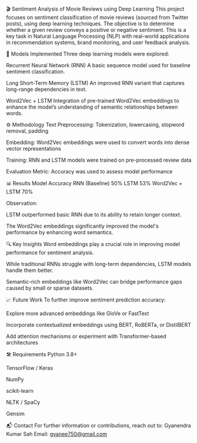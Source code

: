 🎬 Sentiment Analysis of Movie Reviews using Deep Learning
This project focuses on sentiment classification of movie reviews (sourced from Twitter posts), using deep learning techniques. The objective is to determine whether a given review conveys a positive or negative sentiment. This is a key task in Natural Language Processing (NLP) with real-world applications in recommendation systems, brand monitoring, and user feedback analysis.


🧠 Models Implemented
Three deep learning models were explored:

Recurrent Neural Network (RNN)
A basic sequence model used for baseline sentiment classification.

Long Short-Term Memory (LSTM)
An improved RNN variant that captures long-range dependencies in text.

Word2Vec + LSTM
Integration of pre-trained Word2Vec embeddings to enhance the model’s understanding of semantic relationships between words.

⚙️ Methodology
Text Preprocessing: Tokenization, lowercasing, stopword removal, padding

Embedding: Word2Vec embeddings were used to convert words into dense vector representations

Training: RNN and LSTM models were trained on pre-processed review data

Evaluation Metric: Accuracy was used to assess model performance

📊 Results
Model	Accuracy
RNN (Baseline)	50%
LSTM	53%
Word2Vec + LSTM	70%

Observation:

LSTM outperformed basic RNN due to its ability to retain longer context.

The Word2Vec embeddings significantly improved the model's performance by enhancing word semantics.

🔍 Key Insights
Word embeddings play a crucial role in improving model performance for sentiment analysis.

While traditional RNNs struggle with long-term dependencies, LSTM models handle them better.

Semantic-rich embeddings like Word2Vec can bridge performance gaps caused by small or sparse datasets.


📈 Future Work
To further improve sentiment prediction accuracy:

Explore more advanced embeddings like GloVe or FastText

Incorporate contextualized embeddings using BERT, RoBERTa, or DistilBERT

Add attention mechanisms or experiment with Transformer-based architectures


🛠️ Requirements
Python 3.8+

TensorFlow / Keras

NumPy

scikit-learn

NLTK / SpaCy

Gensim


📬 Contact
For further information or contributions, reach out to:
Gyanendra Kumar Sah
Email: gyanee750@gmail.com